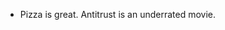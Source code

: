 - Pizza is great. Antitrust is an underrated movie.

<!---
RedLevelStudios/RedLevelStudios is a ✨ special ✨ repository because its `README.md` (this file) appears on your GitHub profile.
You can click the Preview link to take a look at your changes.
--->
